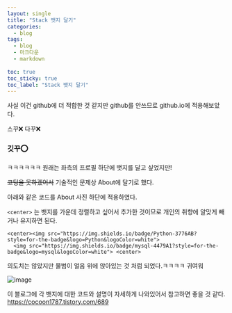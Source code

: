 ```yaml
---
layout: single
title: "Stack 뱃지 달기"
categories: 
  - blog
tags:
  - blog
  - 마크다운
  - markdown
 
toc: true
toc_sticky: true
toc_label: "Stack 뱃지 달기"
---
```


사실 이건 github에 더 적합한 것 같지만 github를 안쓰므로 github.io에 적용해보았다.

스꾸❌ 다꾸❌

### 깃꾸⭕

ㅋㅋㅋㅋㅋㅋ
원래는 좌측의 프로필 하단에 뱃지를 달고 싶었지만!
  
~~코딩을 못하겠어서~~ 기술적인 문제상 About에 달기로 했다.

아래와 같은 코드를 About 사진 하단에 적용하였다.

`<center>` 는 뱃지를 가운데 정렬하고 싶어서 추가한 것이므로 개인의 취향에 알맞게 빼거나 유지하면 된다.
  
```
<center><img src="https://img.shields.io/badge/Python-3776AB?style=for-the-badge&logo=Python&logoColor=white">
  <img src="https://img.shields.io/badge/mysql-4479A1?style=for-the-badge&logo=mysql&logoColor=white"> <center> 
```

의도치는 않았지만 물범이 얼음 위에 앉아있는 것 처럼 되었다.ㅋㅋㅋㅋ
귀여워
  
![image](https://user-images.githubusercontent.com/108711033/178120722-ae79133e-db67-4e4f-b915-3afe6aa15a5a.png)
<br>

이 블로그에 각 뱃지에 대한 코드와 설명이 자세하게 나와있어서 참고하면 좋을 것 같다.  
<https://cocoon1787.tistory.com/689>
